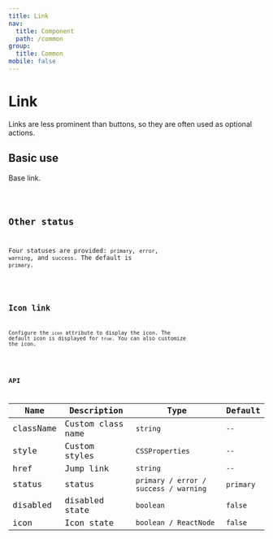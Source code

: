 ```yaml
---
title: Link
nav:
  title: Component
  path: /common
group:
  title: Common
mobile: false
---
```


# Link

Links are less prominent than buttons, so they are often used as optional actions.

## Basic use

Base link.

<code src="./demos/index1.tsx" />

## Other status

Four statuses are provided: `primary`, `error`, `warning`, and `success`. The default is `primary`.

<code src="./demos/index2.tsx" />

## Icon link

Configure the `icon` attribute to display the icon. The default icon is displayed for `true`. You can also customize the icon.

<code src="./demos/index3.tsx" />

## API

| Name      | Description       | Type                                  | Default   |
| --------- | ----------------- | ------------------------------------- | --------- |
| className | Custom class name | `string`                              | `--`      |
| style     | Custom styles     | `CSSProperties`                       | `--`      |
| href      | Jump link         | `string`                              | `--`      |
| status    | status            | `primary / error / success / warning` | `primary` |
| disabled  | disabled state    | `boolean`                             | `false`   |
| icon      | Icon state        | `boolean / ReactNode`                 | `false`   |

